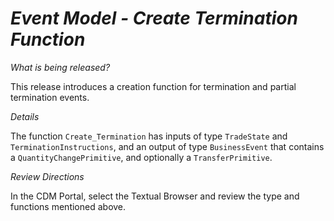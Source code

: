 # *Event Model - Create Termination Function*

_What is being released?_

This release introduces a creation function for termination and partial termination events.

_Details_

The function `Create_Termination` has inputs of type `TradeState` and `TerminationInstructions`, and an output of type `BusinessEvent` that contains a `QuantityChangePrimitive`, and optionally a `TransferPrimitive`.

_Review Directions_

In the CDM Portal, select the Textual Browser and review the type and functions mentioned above.
